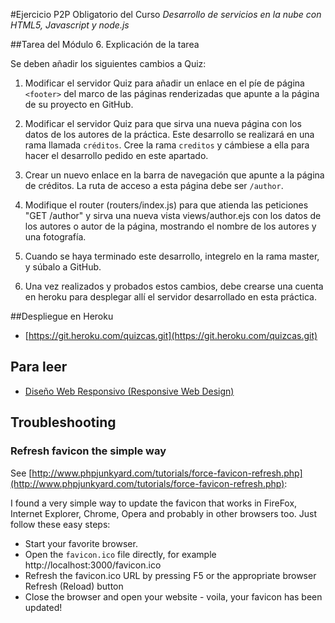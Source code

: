 #Ejercicio P2P Obligatorio del Curso *Desarrollo de servicios en la nube con HTML5, Javascript y node.js*

##Tarea del Módulo 6. Explicación de la tarea

Se deben añadir los siguientes cambios a Quiz:

1. Modificar el servidor Quiz para añadir un enlace en el píe de página `<footer>`
del marco de las páginas renderizadas que apunte a la página de su proyecto en GitHub.

2. Modificar el servidor Quiz para que sirva una nueva página con
los datos de los autores de la práctica. Este desarrollo se realizará
en una rama llamada `créditos`. Cree la rama `creditos` y cámbiese a
ella para hacer el desarrollo pedido en este apartado.

3. Crear un nuevo enlace en la barra de navegación que apunte a la página de créditos. 
La ruta de acceso a esta página debe ser `/author`.

4. Modifique el router (routers/index.js) para que atienda las
peticiones "GET /author" y sirva una nueva vista views/author.ejs
con los datos de los autores o autor de la página, mostrando el
nombre de los autores y una fotografía.

5.  Cuando se haya terminado este desarrollo, integrelo en la rama master, y súbalo a GitHub.

7. Una vez realizados y probados estos cambios, debe crearse una cuenta en heroku para desplegar allí el servidor desarrollado en esta práctica.

##Despliegue en Heroku

* [https://git.heroku.com/quizcas.git](https://git.heroku.com/quizcas.git)

## Para leer

* [Diseño Web Responsivo (Responsive Web Design)](http://xn--diseowebresponsive-q0b.org/?utm_source=redirects&utm_medium=dise%25C3%25B1owebresponsivo.com.ar&utm_campaign=301_Redirects)

## Troubleshooting

###  Refresh favicon the simple way

See [http://www.phpjunkyard.com/tutorials/force-favicon-refresh.php](http://www.phpjunkyard.com/tutorials/force-favicon-refresh.php):

I found a very simple way to update the favicon that works in FireFox, Internet Explorer, Chrome, Opera and probably in other browsers too. Just follow these easy steps:

* Start your favorite browser.
* Open the `favicon.ico` file directly, for example http://localhost:3000/favicon.ico
* Refresh the favicon.ico URL by pressing F5 or the appropriate browser Refresh (Reload) button
* Close the browser and open your website - voila, your favicon has been updated!
